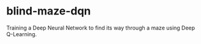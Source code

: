 # blind-maze-dqn

Training a Deep Neural Network to find its way through a maze using Deep Q-Learning.
